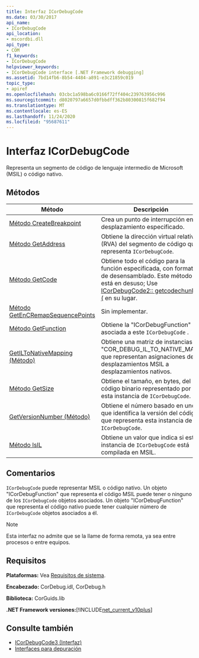 ```yaml
---
title: Interfaz ICorDebugCode
ms.date: 03/30/2017
api_name:
- ICorDebugCode
api_location:
- mscordbi.dll
api_type:
- COM
f1_keywords:
- ICorDebugCode
helpviewer_keywords:
- ICorDebugCode interface [.NET Framework debugging]
ms.assetid: 7bd14fb6-8b54-4484-a891-e3c21859c019
topic_type:
- apiref
ms.openlocfilehash: 03cbc1a598ba6c0166f72ff404c239763956c996
ms.sourcegitcommit: d8020797a6657d0fbbdff362b80300815f682f94
ms.translationtype: MT
ms.contentlocale: es-ES
ms.lasthandoff: 11/24/2020
ms.locfileid: "95687611"
---
```

# <a name="icordebugcode-interface"></a>Interfaz ICorDebugCode

Representa un segmento de código de lenguaje intermedio de Microsoft (MSIL) o código nativo.  
  
## <a name="methods"></a>Métodos  
  
|Método|Descripción|  
|------------|-----------------|  
|[Método CreateBreakpoint](icordebugcode-createbreakpoint-method.md)|Crea un punto de interrupción en el desplazamiento especificado.|  
|[Método GetAddress](icordebugcode-getaddress-method.md)|Obtiene la dirección virtual relativa (RVA) del segmento de código que representa `ICorDebugCode`.|  
|[Método GetCode](icordebugcode-getcode-method.md)|Obtiene todo el código para la función especificada, con formato de desensamblado. Este método está en desuso; Use [ICorDebugCode2:: getcodechunks (](icordebugcode2-getcodechunks-method.md) en su lugar.|  
|[Método GetEnCRemapSequencePoints](icordebugcode-getencremapsequencepoints-method.md)|Sin implementar.|  
|[Método GetFunction](icordebugcode-getfunction-method.md)|Obtiene la "ICorDebugFunction" asociada a este `ICorDebugCode` .|  
|[GetILToNativeMapping (Método)](icordebugcode-getiltonativemapping-method.md)|Obtiene una matriz de instancias "COR_DEBUG_IL_TO_NATIVE_MAP" que representan asignaciones de desplazamientos MSIL a desplazamientos nativos.|  
|[Método GetSize](icordebugcode-getsize-method.md)|Obtiene el tamaño, en bytes, del código binario representado por esta instancia de `ICorDebugCode`.|  
|[GetVersionNumber (Método)](icordebugcode-getversionnumber-method.md)|Obtiene el número basado en uno que identifica la versión del código que representa esta instancia de `ICorDebugCode`.|  
|[Método IsIL](icordebugcode-isil-method.md)|Obtiene un valor que indica si esta instancia de `ICorDebugCode` está compilada en MSIL.|  
  
## <a name="remarks"></a>Comentarios  

 `ICorDebugCode` puede representar MSIL o código nativo. Un objeto "ICorDebugFunction" que representa el código MSIL puede tener o ninguno de los `ICorDebugCode` objetos asociados. Un objeto "ICorDebugFunction" que representa el código nativo puede tener cualquier número de `ICorDebugCode` objetos asociados a él.  
  
> [!NOTE]
> Esta interfaz no admite que se la llame de forma remota, ya sea entre procesos o entre equipos.  
  
## <a name="requirements"></a>Requisitos  

 **Plataformas:** Vea [Requisitos de sistema](../../get-started/system-requirements.md).  
  
 **Encabezado:** CorDebug.idl, CorDebug.h  
  
 **Biblioteca:** CorGuids.lib  
  
 **.NET Framework versiones:**[!INCLUDE[net_current_v10plus](../../../../includes/net-current-v10plus-md.md)]  
  
## <a name="see-also"></a>Consulte también

- [ICorDebugCode3 (Interfaz)](icordebugcode3-interface.md)
- [Interfaces para depuración](debugging-interfaces.md)
